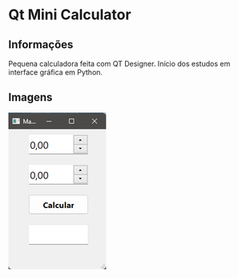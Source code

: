 # Qt Mini Calculator

## Informações
Pequena calculadora feita com QT Designer. Início dos estudos em interface gráfica em Python.

## Imagens
<img src="https://raw.githubusercontent.com/IonMateus/qt-mini-calculator/main/calc.png"/>

